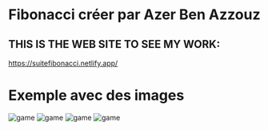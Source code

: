 # Fibonacci créer par Azer Ben Azzouz

## THIS IS THE WEB SITE TO SEE MY WORK:

https://suitefibonacci.netlify.app/

# Exemple avec des images

![game](https://upload.wikimedia.org/wikipedia/commons/thumb/6/6c/PascalFibonacci.svg/310px-PascalFibonacci.svg.png) ![game](http://ekladata.com/AX2GskXtHnG_QwgccvOxQqq1S5Y.png) ![game](https://images.schoolmouv.fr/leonardo-fibonacci.png) ![game](https://thumbs-prod.si-cdn.com/iPDtmEBfz7_u7I0QnNlttIoR228=/1072x720/filters:no_upscale():focal(1365x816:1366x817)/https://public-media.si-cdn.com/filer/3a/70/3a70f58d-dabc-4d54-ba16-1d1548594720/2560px-fibonaccispiralsvg.jpg)


